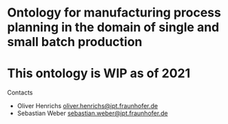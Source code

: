 # Ontology for manufacturing process planning in the domain of single and small batch production
# This ontology is WIP as of 2021

Contacts
* Oliver Henrichs <oliver.henrichs@ipt.fraunhofer.de>
* Sebastian Weber <sebastian.weber@ipt.fraunhofer.de>
